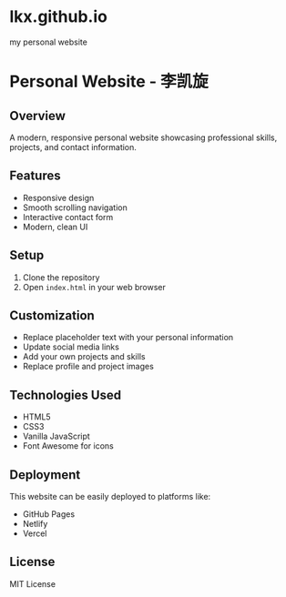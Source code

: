 # lkx.github.io
 my personal website
# Personal Website - 李凯旋

## Overview
A modern, responsive personal website showcasing professional skills, projects, and contact information.

## Features
- Responsive design
- Smooth scrolling navigation
- Interactive contact form
- Modern, clean UI

## Setup
1. Clone the repository
2. Open `index.html` in your web browser

## Customization
- Replace placeholder text with your personal information
- Update social media links
- Add your own projects and skills
- Replace profile and project images

## Technologies Used
- HTML5
- CSS3
- Vanilla JavaScript
- Font Awesome for icons

## Deployment
This website can be easily deployed to platforms like:
- GitHub Pages
- Netlify
- Vercel

## License
MIT License
